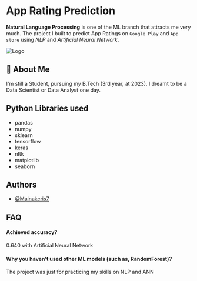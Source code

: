 
# App Rating Prediction

**Natural Language Processing** is one of the ML branch that attracts me very much. The project I built to predict App Ratings on `Google Play` and `App store` using *NLP* and *Artificial Neural Network*.





![Logo](https://1.bp.blogspot.com/--nhQBfqIbWU/XymyMRgZYeI/AAAAAAAAPZ0/hfN_M3Y6aHY4nz1qFm-0KguS5r1A9homwCLcBGAsYHQ/s1600/twittter_In_App_Review.jpg)







## 🚀 About Me
I'm still a Student, pursuing my B.Tech (3rd year, at 2023). I dreamt to be a Data Scientist or Data Analyst one day.



## Python Libraries used

- pandas
- numpy
- sklearn
- tensorflow
- keras
- nltk
- matplotlib
- seaborn


## Authors

- [@Mainakcris7](https://github.com/Mainakcris7)


## FAQ

#### Achieved accuracy?

0.640 with Artificial Neural Network

#### Why you haven't used other ML models (such as, RandomForest)?

The project was just for practicing my skills on NLP and ANN

